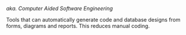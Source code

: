*aka. Computer Aided Software Engineering*

Tools that can automatically generate code and database designs from forms, diagrams and reports. This reduces manual coding.